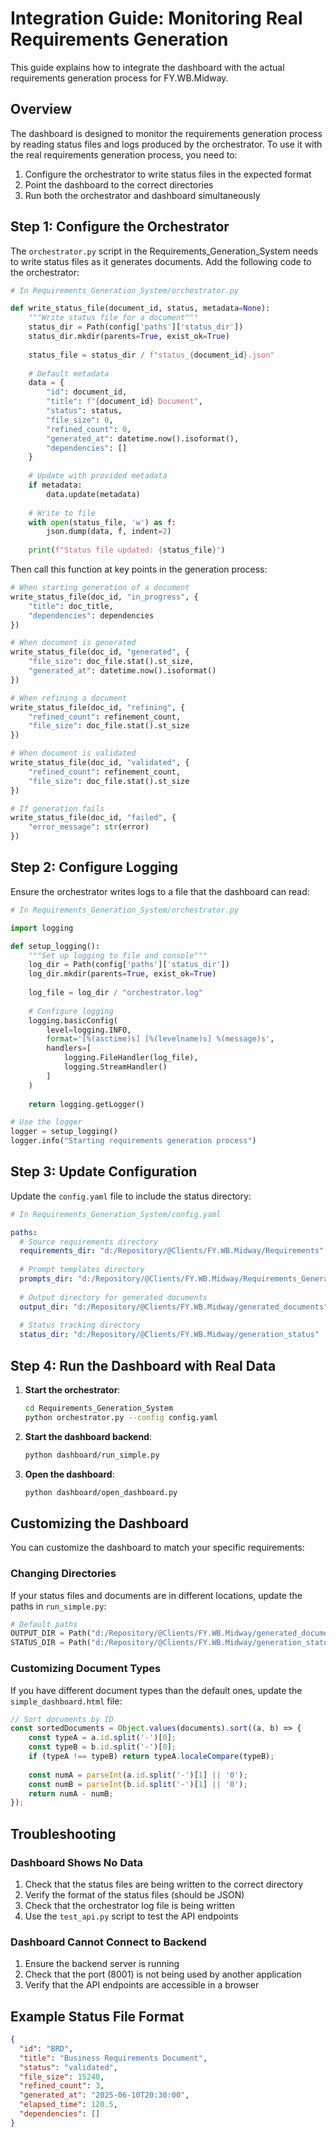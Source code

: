 # Integration Guide: Monitoring Real Requirements Generation

This guide explains how to integrate the dashboard with the actual requirements generation process for FY.WB.Midway.

## Overview

The dashboard is designed to monitor the requirements generation process by reading status files and logs produced by the orchestrator. To use it with the real requirements generation process, you need to:

1. Configure the orchestrator to write status files in the expected format
2. Point the dashboard to the correct directories
3. Run both the orchestrator and dashboard simultaneously

## Step 1: Configure the Orchestrator

The `orchestrator.py` script in the Requirements_Generation_System needs to write status files as it generates documents. Add the following code to the orchestrator:

```python
# In Requirements_Generation_System/orchestrator.py

def write_status_file(document_id, status, metadata=None):
    """Write status file for a document"""
    status_dir = Path(config['paths']['status_dir'])
    status_dir.mkdir(parents=True, exist_ok=True)
    
    status_file = status_dir / f"status_{document_id}.json"
    
    # Default metadata
    data = {
        "id": document_id,
        "title": f"{document_id} Document",
        "status": status,
        "file_size": 0,
        "refined_count": 0,
        "generated_at": datetime.now().isoformat(),
        "dependencies": []
    }
    
    # Update with provided metadata
    if metadata:
        data.update(metadata)
    
    # Write to file
    with open(status_file, 'w') as f:
        json.dump(data, f, indent=2)
        
    print(f"Status file updated: {status_file}")
```

Then call this function at key points in the generation process:

```python
# When starting generation of a document
write_status_file(doc_id, "in_progress", {
    "title": doc_title,
    "dependencies": dependencies
})

# When document is generated
write_status_file(doc_id, "generated", {
    "file_size": doc_file.stat().st_size,
    "generated_at": datetime.now().isoformat()
})

# When refining a document
write_status_file(doc_id, "refining", {
    "refined_count": refinement_count,
    "file_size": doc_file.stat().st_size
})

# When document is validated
write_status_file(doc_id, "validated", {
    "refined_count": refinement_count,
    "file_size": doc_file.stat().st_size
})

# If generation fails
write_status_file(doc_id, "failed", {
    "error_message": str(error)
})
```

## Step 2: Configure Logging

Ensure the orchestrator writes logs to a file that the dashboard can read:

```python
# In Requirements_Generation_System/orchestrator.py

import logging

def setup_logging():
    """Set up logging to file and console"""
    log_dir = Path(config['paths']['status_dir'])
    log_dir.mkdir(parents=True, exist_ok=True)
    
    log_file = log_dir / "orchestrator.log"
    
    # Configure logging
    logging.basicConfig(
        level=logging.INFO,
        format='[%(asctime)s] [%(levelname)s] %(message)s',
        handlers=[
            logging.FileHandler(log_file),
            logging.StreamHandler()
        ]
    )
    
    return logging.getLogger()

# Use the logger
logger = setup_logging()
logger.info("Starting requirements generation process")
```

## Step 3: Update Configuration

Update the `config.yaml` file to include the status directory:

```yaml
# In Requirements_Generation_System/config.yaml

paths:
  # Source requirements directory
  requirements_dir: "d:/Repository/@Clients/FY.WB.Midway/Requirements"
  
  # Prompt templates directory
  prompts_dir: "d:/Repository/@Clients/FY.WB.Midway/Requirements_Generation_Prompts"
  
  # Output directory for generated documents
  output_dir: "d:/Repository/@Clients/FY.WB.Midway/generated_documents"
  
  # Status tracking directory
  status_dir: "d:/Repository/@Clients/FY.WB.Midway/generation_status"
```

## Step 4: Run the Dashboard with Real Data

1. **Start the orchestrator**:
   ```bash
   cd Requirements_Generation_System
   python orchestrator.py --config config.yaml
   ```

2. **Start the dashboard backend**:
   ```bash
   python dashboard/run_simple.py
   ```

3. **Open the dashboard**:
   ```bash
   python dashboard/open_dashboard.py
   ```

## Customizing the Dashboard

You can customize the dashboard to match your specific requirements:

### Changing Directories

If your status files and documents are in different locations, update the paths in `run_simple.py`:

```python
# Default paths
OUTPUT_DIR = Path("d:/Repository/@Clients/FY.WB.Midway/generated_documents")
STATUS_DIR = Path("d:/Repository/@Clients/FY.WB.Midway/generation_status")
```

### Customizing Document Types

If you have different document types than the default ones, update the `simple_dashboard.html` file:

```javascript
// Sort documents by ID
const sortedDocuments = Object.values(documents).sort((a, b) => {
    const typeA = a.id.split('-')[0];
    const typeB = b.id.split('-')[0];
    if (typeA !== typeB) return typeA.localeCompare(typeB);
    
    const numA = parseInt(a.id.split('-')[1] || '0');
    const numB = parseInt(b.id.split('-')[1] || '0');
    return numA - numB;
});
```

## Troubleshooting

### Dashboard Shows No Data

1. Check that the status files are being written to the correct directory
2. Verify the format of the status files (should be JSON)
3. Check that the orchestrator log file is being written
4. Use the `test_api.py` script to test the API endpoints

### Dashboard Cannot Connect to Backend

1. Ensure the backend server is running
2. Check that the port (8001) is not being used by another application
3. Verify that the API endpoints are accessible in a browser

## Example Status File Format

```json
{
  "id": "BRD",
  "title": "Business Requirements Document",
  "status": "validated",
  "file_size": 15240,
  "refined_count": 3,
  "generated_at": "2025-06-10T20:30:00",
  "elapsed_time": 120.5,
  "dependencies": []
}